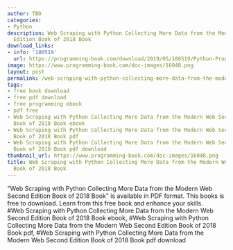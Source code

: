 ```yaml
---
author: TBD
categories:
- Python
description: Web Scraping with Python Collecting More Data from the Modern Web Second
  Edition Book of 2018 Book
download_links:
- info: '180519'
  url: https://programming-book.com/download/2019/05/180519/Python-Programming123uo00es0552.pdf
image: https://www.programming-book.com/doc-images/16048.png
layout: post
permalink: /web-scraping-with-python-collecting-more-data-from-the-modern-web-second-edition.html
tags:
- free book download
- free pdf download
- free programming ebook
- pdf free
- Web Scraping with Python Collecting More Data from the Modern Web Second Edition
  Book of 2018 Book ebook
- Web Scraping with Python Collecting More Data from the Modern Web Second Edition
  Book of 2018 Book pdf
- Web Scraping with Python Collecting More Data from the Modern Web Second Edition
  Book of 2018 Book pdf download
thumbnail_url: https://www.programming-book.com/doc-images/16048.png
title: Web Scraping with Python Collecting More Data from the Modern Web Second Edition
  Book of 2018 Book
---
```


 
<div class="item-desc text-justify">
  "Web Scraping with Python Collecting More Data from the Modern Web Second Edition Book of 2018 Book" is available in PDF format. This books is free to download. Learn from this free book and enhance your skills.
  <br>
  #Web Scraping with Python Collecting More Data from the Modern Web Second Edition Book of 2018 Book ebook, #Web Scraping with Python Collecting More Data from the Modern Web Second Edition Book of 2018 Book pdf, #Web Scraping with Python Collecting More Data from the Modern Web Second Edition Book of 2018 Book pdf download
</div>